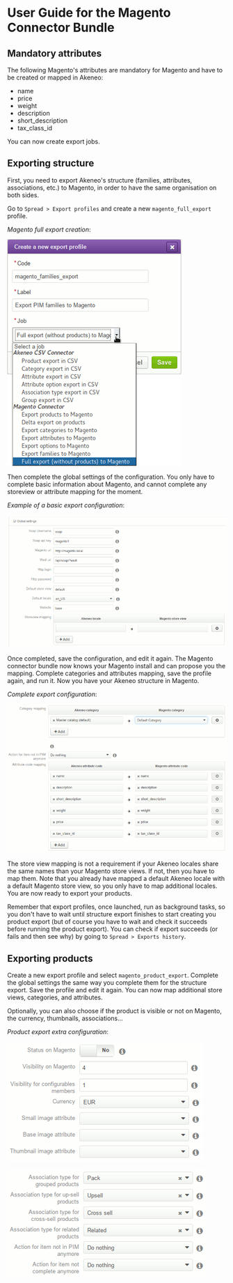 # User Guide for the Magento Connector Bundle

## Mandatory attributes

The following Magento's attributes are mandatory for Magento and have to be created or mapped in Akeneo:

- name
- price
- weight
- description
- short_description
- tax_class_id

You can now create export jobs.

## Exporting structure

First, you need to export Akeneo's structure (families, attributes, associations, etc.) to Magento, in order to have the same organisation on both sides.

Go to `Spread > Export profiles` and create a new `magento_full_export` profile.

*Magento full export creation*:

![Magento full export creation](./images/userguide/create-full-export.png)

Then complete the global settings of the configuration. You only have to complete basic information about Magento, and cannot complete any storeview or attribute mapping for the moment.

*Example of a basic export configuration*:

![Create export configuration](./images/userguide/create-config.png)

Once completed, save the configuration, and edit it again. The Magento connector bundle now knows your Magento install and can propose you the mapping. Complete categories and attributes mapping, save the profile again, and run it. Now you have your Akeneo structure in Magento.

*Complete export configuration*:

![Complete export configuration](./images/userguide/edit-config.png)

The store view mapping is not a requirement if your Akeneo locales share the same names than your Magento store views. If not, then you have to map them. Note that you already have mapped a default Akeneo locale with a default Magento store view, so you only have to map additional locales. You are now ready to export your products.

Remember that export profiles, once launched, run as background tasks, so you don't have to wait until structure export finishes to start creating you product export (but of course you have to wait and check it succeeds before running the product export). You can check if export succeeds (or fails and then see why) by going to `Spread > Exports history`.

## Exporting products

Create a new export profile and select `magento_product_export`. Complete the global settings the same way you complete them for the structure export. Save the profile and edit it again. You can now map additional store views, categories, and attributes.

Optionally, you can also choose if the product is visible or not on Magento, the currency, thumbnails, associations…

*Product export extra configuration*:

![Product export extra configuration](./images/userguide/edit-pictures.png)

![More product export configuration](./images/userguide/edit-associations.png)
